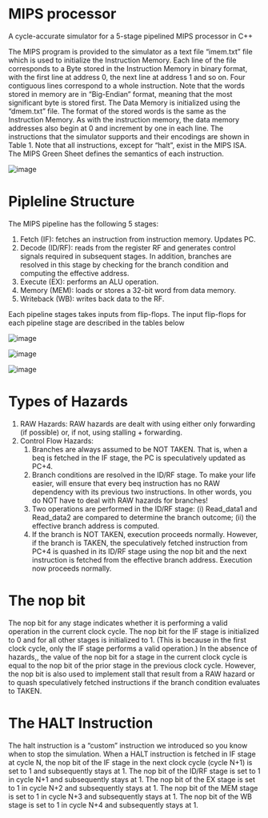 # MIPS processor
 A cycle-accurate simulator for a 5-stage pipelined MIPS processor in C++

The MIPS program is provided to the simulator as a text file “imem.txt” file which is used to initialize the Instruction Memory. Each line of the file corresponds to a Byte stored in the Instruction Memory in binary format, with the first line at address 0, the next line at address 1 and so on. Four contiguous lines correspond to a whole instruction. Note that the words stored in memory are in “Big-Endian” format, meaning that the most significant byte is stored first.
The Data Memory is initialized using the “dmem.txt” file. The format of the stored words is the same as the Instruction Memory. As with the instruction memory, the data memory addresses also begin at 0 and increment by one in each line.
The instructions that the simulator supports and their encodings are shown in Table 1. Note that all instructions, except for “halt”, exist in the MIPS ISA. The MIPS Green Sheet defines the semantics of each instruction. 


![image](https://user-images.githubusercontent.com/63943580/99158562-1bece700-26a2-11eb-8e02-caed9956642b.png)


# Pipleline Structure

The MIPS pipeline has the following 5 stages:
1. Fetch (IF): fetches an instruction from instruction memory. Updates PC.
2. Decode (ID/RF): reads from the register RF and generates control signals required in
subsequent stages. In addition, branches are resolved in this stage by checking for the
branch condition and computing the effective address.
3. Execute (EX): performs an ALU operation.
4. Memory (MEM): loads or stores a 32-bit word from data memory.
5. Writeback (WB): writes back data to the RF.

Each pipeline stages takes inputs from flip-flops. The input flip-flops for each pipeline stage are
described in the tables below

![image](https://user-images.githubusercontent.com/63943580/99158592-62424600-26a2-11eb-81fa-1749032e5b95.png)

![image](https://user-images.githubusercontent.com/63943580/99158603-830a9b80-26a2-11eb-8e70-735b30d370bd.png)

![image](https://user-images.githubusercontent.com/63943580/99158609-8ef65d80-26a2-11eb-882f-788e2e5517b3.png)


# Types of Hazards
1. RAW Hazards: RAW hazards are dealt with using either only forwarding (if possible) or,
if not, using stalling + forwarding. 
2. Control Flow Hazards:
    1. Branches are always assumed to be NOT TAKEN. That is, when a beq is fetched
in the IF stage, the PC is speculatively updated as PC+4.
    2. Branch conditions are resolved in the ID/RF stage. To make your life easier,
will ensure that every beq instruction has no RAW dependency with its
previous two instructions. In other words, you do NOT have to deal with
RAW hazards for branches!
    3. Two operations are performed in the ID/RF stage: (i) Read_data1 and
Read_data2 are compared to determine the branch outcome; (ii) the effective
branch address is computed.
    4.  If the branch is NOT TAKEN, execution proceeds normally. However, if the
branch is TAKEN, the speculatively fetched instruction from PC+4 is quashed in
its ID/RF stage using the nop bit and the next instruction is fetched from the
effective branch address. Execution now proceeds normally.

# The nop bit
The nop bit for any stage indicates whether it is performing a valid operation in the current clock
cycle. The nop bit for the IF stage is initialized to 0 and for all other stages is initialized to 1.
(This is because in the first clock cycle, only the IF stage performs a valid operation.)
In the absence of hazards,, the value of the nop bit for a stage in the current clock cycle is equal
to the nop bit of the prior stage in the previous clock cycle.
However, the nop bit is also used to implement stall that result from a RAW hazard or to quash
speculatively fetched instructions if the branch condition evaluates to TAKEN.

# The HALT Instruction
The halt instruction is a “custom” instruction we introduced so you know when to stop the
simulation. When a HALT instruction is fetched in IF stage at cycle N, the nop bit of the IF stage
in the next clock cycle (cycle N+1) is set to 1 and subsequently stays at 1. The nop bit of the
ID/RF stage is set to 1 in cycle N+1 and subsequently stays at 1. The nop bit of the EX stage is
set to 1 in cycle N+2 and subsequently stays at 1. The nop bit of the MEM stage is set to 1 in
cycle N+3 and subsequently stays at 1. The nop bit of the WB stage is set to 1 in cycle N+4 and
subsequently stays at 1.


